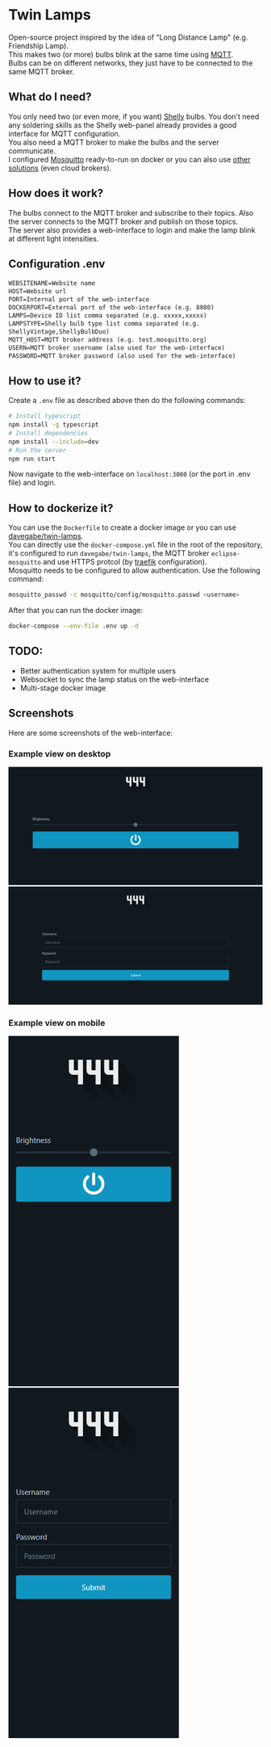 # Twin Lamps

Open-source project inspired by the idea of "Long Distance Lamp" (e.g. Friendship Lamp).  
This makes two (or more) bulbs blink at the same time using [MQTT](https://mqtt.org/).  
Bulbs can be on different networks, they just have to be connected to the same MQTT broker.

## What do I need?

You only need two (or even more, if you want) [Shelly](https://shelly.cloud/) bulbs. You don't need any soldering skills as the Shelly web-panel already provides a good interface for MQTT configuration.  
You also need a MQTT broker to make the bulbs and the server communicate.  
I configured [Mosquitto](https://mosquitto.org/) ready-to-run on docker or you can also use [other solutions](https://mqtt.org/software/) (even cloud brokers).

## How does it work?

The bulbs connect to the MQTT broker and subscribe to their topics. Also the server connects to the MQTT broker and publish on those topics.  
The server also provides a web-interface to login and make the lamp blink at different light intensities.

## Configuration .env

```dosini
WEBSITENAME=Website name
HOST=Website url
PORT=Internal port of the web-interface
DOCKERPORT=External port of the web-interface (e.g. 8080)
LAMPS=Device ID list comma separated (e.g. xxxxx,xxxxx)
LAMPSTYPE=Shelly bulb type list comma separated (e.g. ShellyVintage,ShellyBulbDuo)
MQTT_HOST=MQTT broker address (e.g. test.mosquitto.org)
USERN=MQTT broker username (also used for the web-interface)
PASSWORD=MQTT broker password (also used for the web-interface)
```

## How to use it?

Create a `.env` file as described above then do the following commands:

```bash
# Install typescript
npm install -g typescript
# Install dependencies
npm install --include=dev
# Run the server
npm run start
```

Now navigate to the web-interface on `localhost:3000` (or the port in .env file) and login.

## How to dockerize it?

You can use the `Dockerfile` to create a docker image or you can use [davegabe/twin-lamps](https://hub.docker.com/repository/docker/davegabe/twin-lamps).  
You can directly use the `docker-compose.yml` file in the root of the repository, it's configured to run `davegabe/twin-lamps`, the MQTT broker `eclipse-mosquitto` and use HTTPS protcol (by [traefik](https://traefik.io/traefik/) configuration).  
Mosquitto needs to be configured to allow authentication. Use the following command:

```bash
mosquitto_passwd -c mosquitto/config/mosquitto.passwd <username>
```

After that you can run the docker image:

```bash
docker-compose --env-file .env up -d
```

## TODO:

- Better authentication system for multiple users
- Websocket to sync the lamp status on the web-interface
- Multi-stage docker image

## Screenshots

Here are some screenshots of the web-interface:

### Example view on desktop

![Computer - Home](screenshots/computer-home.png)
![Computer - Login](screenshots/computer-login.png)

### Example view on mobile

![Phone - Home](screenshots/phone-home.png)
![Phone - Login](screenshots/phone-login.png)
